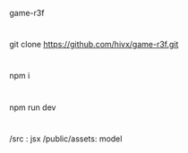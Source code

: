 game-r3f

#
git clone https://github.com/hivx/game-r3f.git

#
npm i

#
npm run dev

#
/src : jsx
/public/assets: model